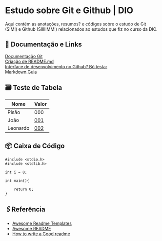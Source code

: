 
# Estudo sobre Git e Github | DIO

Aqui contém as anotações, resumos? e códigos sobre o estudo de Git (SIM!) e Github (SIIIIIMM!) relacionados ao estudos que fiz no curso da DIO.




## 📝 Documentação e Links

[Documentação Git](https://git-scm.com/doc)  
[Criação de README.md](https://readme.so/)  
[Interface de desenvolvimento no Github? Bó testar](https://github.dev/)   
[Markdown Guia](https://www.markdownguide.org/basic-syntax/)


## 🗃 Teste de Tabela

|Nome|Valor|
|----|-----|
|Pisão|000|
|João|[001](https://github.com/Risehoof)|
|Leonardo|[002](https://github.com/holandaleo1)|

## 📦 Caixa de Código

```
#include <stdio.h>
#include <stdlib.h>

int i = 0;

int main(){

    return 0;
}
```
## 🖇Referência

 - [Awesome Readme Templates](https://awesomeopensource.com/project/elangosundar/awesome-README-templates)
 - [Awesome README](https://github.com/matiassingers/awesome-readme)
 - [How to write a Good readme](https://bulldogjob.com/news/449-how-to-write-a-good-readme-for-your-github-project)

